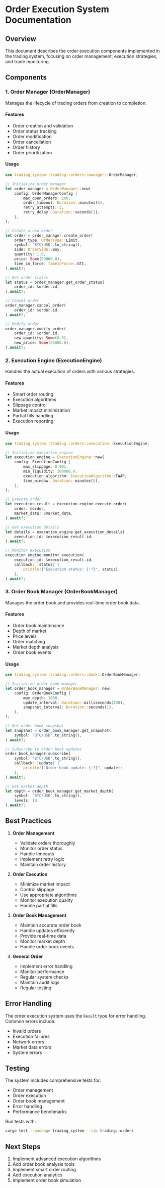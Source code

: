 # Order Execution System Documentation

## Overview
This document describes the order execution components implemented in the trading system, focusing on order management, execution strategies, and trade monitoring.

## Components

### 1. Order Manager (OrderManager)
Manages the lifecycle of trading orders from creation to completion.

#### Features
- Order creation and validation
- Order status tracking
- Order modification
- Order cancellation
- Order history
- Order prioritization

#### Usage
```rust
use trading_system::trading::orders::manager::OrderManager;

// Initialize order manager
let order_manager = OrderManager::new(
    config: OrderManagerConfig {
        max_open_orders: 100,
        order_timeout: Duration::minutes(5),
        retry_attempts: 3,
        retry_delay: Duration::seconds(1),
    },
);

// Create a new order
let order = order_manager.create_order(
    order_type: OrderType::Limit,
    symbol: "BTC/USD".to_string(),
    side: OrderSide::Buy,
    quantity: 1.0,
    price: Some(50000.0),
    time_in_force: TimeInForce::GTC,
).await?;

// Get order status
let status = order_manager.get_order_status(
    order_id: &order.id,
).await?;

// Cancel order
order_manager.cancel_order(
    order_id: &order.id,
).await?;

// Modify order
order_manager.modify_order(
    order_id: &order.id,
    new_quantity: Some(0.5),
    new_price: Some(51000.0),
).await?;
```

### 2. Execution Engine (ExecutionEngine)
Handles the actual execution of orders with various strategies.

#### Features
- Smart order routing
- Execution algorithms
- Slippage control
- Market impact minimization
- Partial fills handling
- Execution reporting

#### Usage
```rust
use trading_system::trading::orders::execution::ExecutionEngine;

// Initialize execution engine
let execution_engine = ExecutionEngine::new(
    config: ExecutionConfig {
        max_slippage: 0.001,
        min_liquidity: 100000.0,
        execution_algorithm: ExecutionAlgorithm::TWAP,
        time_window: Duration::minutes(5),
    },
);

// Execute order
let execution_result = execution_engine.execute_order(
    order: &order,
    market_data: &market_data,
).await?;

// Get execution details
let details = execution_engine.get_execution_details(
    execution_id: &execution_result.id,
).await?;

// Monitor execution
execution_engine.monitor_execution(
    execution_id: &execution_result.id,
    callback: |status| {
        println!("Execution status: {:?}", status);
    },
).await?;
```

### 3. Order Book Manager (OrderBookManager)
Manages the order book and provides real-time order book data.

#### Features
- Order book maintenance
- Depth of market
- Price levels
- Order matching
- Market depth analysis
- Order book events

#### Usage
```rust
use trading_system::trading::orders::book::OrderBookManager;

// Initialize order book manager
let order_book_manager = OrderBookManager::new(
    config: OrderBookConfig {
        max_depth: 1000,
        update_interval: Duration::milliseconds(100),
        snapshot_interval: Duration::seconds(1),
    },
);

// Get order book snapshot
let snapshot = order_book_manager.get_snapshot(
    symbol: "BTC/USD".to_string(),
).await?;

// Subscribe to order book updates
order_book_manager.subscribe(
    symbol: "BTC/USD".to_string(),
    callback: |update| {
        println!("Order book update: {:?}", update);
    },
).await?;

// Get market depth
let depth = order_book_manager.get_market_depth(
    symbol: "BTC/USD".to_string(),
    levels: 10,
).await?;
```

## Best Practices

1. **Order Management**
   - Validate orders thoroughly
   - Monitor order status
   - Handle timeouts
   - Implement retry logic
   - Maintain order history

2. **Order Execution**
   - Minimize market impact
   - Control slippage
   - Use appropriate algorithms
   - Monitor execution quality
   - Handle partial fills

3. **Order Book Management**
   - Maintain accurate order book
   - Handle updates efficiently
   - Provide real-time data
   - Monitor market depth
   - Handle order book events

4. **General Order**
   - Implement error handling
   - Monitor performance
   - Regular system checks
   - Maintain audit logs
   - Regular testing

## Error Handling
The order execution system uses the `Result` type for error handling. Common errors include:
- Invalid orders
- Execution failures
- Network errors
- Market data errors
- System errors

## Testing
The system includes comprehensive tests for:
- Order management
- Order execution
- Order book management
- Error handling
- Performance benchmarks

Run tests with:
```bash
cargo test --package trading_system --lib trading::orders
```

## Next Steps
1. Implement advanced execution algorithms
2. Add order book analysis tools
3. Implement smart order routing
4. Add execution analytics
5. Implement order book simulation 